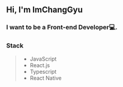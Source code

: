 ## Hi, I'm ImChangGyu

### I want to be a Front-end Developer💻.

**<h3>Stack</h3>**

> - JavaScript
> - React.js
> - Typescript
> - React Native

